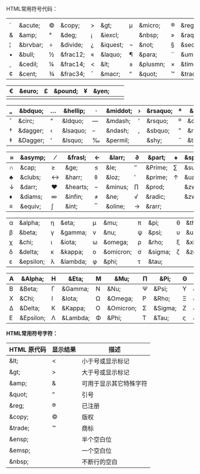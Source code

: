 



HTML常用符号代码：





|      |          |      |          |      |          |      |          |      |         |
| ---- | -------- | ---- | -------- | ---- | -------- | ---- | -------- | ---- | ------- |
|      |          |      |          |      |          |      |          |      |         |
| ´    | \&acute;  | ©    | \&copy;   | >    | \&gt;     | µ    | \&micro;  | ®    | \&reg;   |
| \&    | \&amp;    | °    | \&deg;    | ¡    | \&iexcl;  |      | \&nbsp;   | »    | \&raquo; |
| ¦    | \&brvbar; | ÷    | \&divide; | ¿    | \&iquest; | ¬    | \&not;    | §    | \&sect;  |
| •    | \&bull;   | ½    | \&frac12; | «    | \&laquo;  | ¶    | \&para;   | ¨    | \&uml;   |
| ¸    | \&cedil;  | ¼    | \&frac14; | <    | \&lt;     | ±    | \&plusmn; | ×    | \&times; |
| ¢    | \&cent;   | ¾    | \&frac34; | ¯    | \&macr;   | “    | \&quot;   | ™    | \&trade; |

| €    | \&euro; | £    | \&pound; | ¥    | \&yen; |      |      |
| ---- | ------ | ---- | ------- | ---- | ----- | ---- | ---- |
|      |        |      |         |      |       |      |      |



| „    | \&bdquo;  | …    | \&hellip; | ·    | \&middot; | ›    | \&rsaquo; | ª    | \&ordf;  |
| ---- | -------- | ---- | -------- | ---- | -------- | ---- | -------- | ---- | ------- |
| ˆ    | \&circ;   | “    | \&ldquo;  | —    | \&mdash;  | ’    | \&rsquo;  | º    | \&ordm;  |
| †    | \&dagger; | ‹    | \&lsaquo; | –    | \&ndash;  | ‚    | \&sbquo;  | ”    | \&rdquo; |
| ‡    | \&Dagger; | ‘    | \&lsquo;  | ‰    | \&permil; | ­    | \&shy;    | ˜    | \&tilde; |



| ≈    | \&asymp; | ⁄    | \&frasl;  | ←    | \&larr;  | ∂    | \&part;  | ♠    | \&spades; |
| ---- | ------- | ---- | -------- | ---- | ------- | ---- | ------- | ---- | -------- |
| ∩    | \&cap;   | ≥    | \&ge;     | ≤    | \&le;    | ″    | \&Prime; | ∑    | \&sum;    |
| ♣    | \&clubs; | ↔    | \&harr;   | ◊    | \&loz;   | ′    | \&prime; | ↑    | \&uarr;   |
| ↓    | \&darr;  | ♥    | \&hearts; | −    | \&minus; | ∏    | \&prod;  | ‍     | \&zwj;    |
| ♦    | \&diams; | ∞    | \&infin;  | ≠    | \&ne;    | √    | \&radic; | ‌     | \&zwnj;   |
| ≡    | \&equiv; | ∫    | \&int;    | ‾    | \&oline; | →    | \&rarr;  |      |          |

|      |           |      |          |      |           |      |         |      |           |
| ---- | --------- | ---- | -------- | ---- | --------- | ---- | ------- | ---- | --------- |
| α    | \&alpha;   | η    | \&eta;    | μ    | \&mu;      | π    | \&pi;    | θ    | \&theta;   |
| β    | \&beta;    | γ    | \&gamma;  | ν    | \&nu;      | ψ    | \&psi;   | υ    | \&upsilon; |
| χ    | \&chi;     | ι    | \&iota;   | ω    | \&omega;   | ρ    | \&rho;   | ξ    | \&xi;      |
| δ    | \&delta;   | κ    | \&kappa;  | ο    | \&omicron; | σ    | \&sigma; | ζ    | \&zeta;    |
| ε    | \&epsilon; | λ    | \&lambda; | φ    | \&phi;     | τ    | \&tau;   |      |           |

| Α    | \&Alpha;   | Η    | \&Eta;    | Μ    | \&Mu;      | Π    | \&Pi;    | Θ    | \&Theta;   |
| ---- | --------- | ---- | -------- | ---- | --------- | ---- | ------- | ---- | --------- |
| Β    | \&Beta;    | Γ    | \&Gamma;  | Ν    | \&Nu;      | Ψ    | \&Psi;   | Υ    | \&Upsilon; |
| Χ    | \&Chi;     | Ι    | \&Iota;   | Ω    | \&Omega;   | Ρ    | \&Rho;   | Ξ    | \&Xi;      |
| Δ    | \&Delta;   | Κ    | \&Kappa;  | Ο    | \&Omicron; | Σ    | \&Sigma; | Ζ    | \&Zeta;    |
| Ε    | \&Epsilon; | Λ    | \&Lambda; | Φ    | \&Phi;     | Τ    | \&Tau;   | ς    | \&sigmaf;  |



 **HTML常用符号字符：** 

| HTML 原代码 | 显示结果 | 描述                   |
| ----------- | -------- | ---------------------- |
| \&lt;        | <        | 小于号或显示标记       |
| \&gt;        | >        | 大于号或显示标记       |
| \&amp;       | &        | 可用于显示其它特殊字符 |
| \&quot;      | “        | 引号                   |
| \&reg;       | ®        | 已注册                 |
| \&copy;      | ©        | 版权                   |
| \&trade;     | ™        | 商标                   |
| \&ensp;      |          | 半个空白位             |
| \&emsp;      |          | 一个空白位             |
| \&nbsp;      |          | 不断行的空白           |




